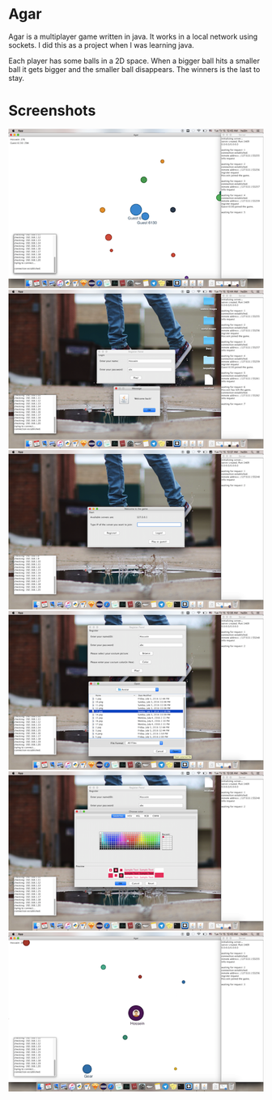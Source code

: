 # Agar

Agar is a multiplayer game written in java. It works in a local network using sockets.
I did this as a project when I was learning java.

Each player has some balls in a 2D space. When a bigger ball hits a smaller ball it gets bigger and the smaller ball disappears. The winners is the last to stay.

# Screenshots

![alt text](https://github.com/hnaderi268/Agar/blob/master/images/pic-1.PNG?raw=true)
![alt text](https://github.com/hnaderi268/Agar/blob/master/images/pic-2.PNG?raw=true)
![alt text](https://github.com/hnaderi268/Agar/blob/master/images/pic-3.PNG?raw=true)
![alt text](https://github.com/hnaderi268/Agar/blob/master/images/pic-4.PNG?raw=true)
![alt text](https://github.com/hnaderi268/Agar/blob/master/images/pic-5.PNG?raw=true)
![alt text](https://github.com/hnaderi268/Agar/blob/master/images/pic-6.PNG?raw=true)
